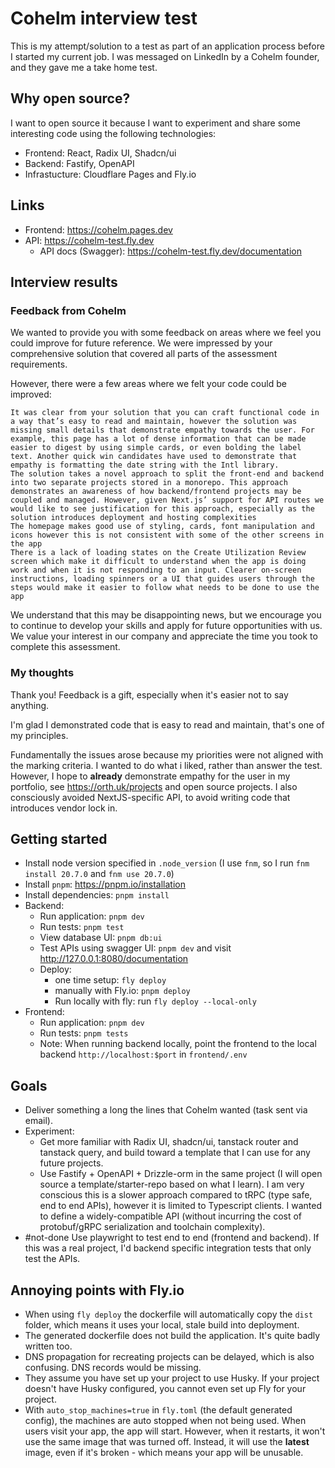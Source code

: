 # Cohelm interview test

This is my attempt/solution to a test as part of an application process before I started my current job. I was messaged on LinkedIn by a Cohelm founder, and they gave me a take home test.

## Why open source?

I want to open source it because I want to experiment and share some interesting code using the following technologies:
- Frontend: React, Radix UI, Shadcn/ui
- Backend: Fastify, OpenAPI
- Infrastucture: Cloudflare Pages and Fly.io

## Links
- Frontend: https://cohelm.pages.dev
- API: https://cohelm-test.fly.dev
  - API docs (Swagger): https://cohelm-test.fly.dev/documentation

## Interview results

### Feedback from Cohelm

We wanted to provide you with some feedback on areas where we feel you could improve for future reference. We were impressed by your comprehensive solution that covered all parts of the assessment requirements.

However, there were a few areas where we felt your code could be improved:

    It was clear from your solution that you can craft functional code in a way that’s easy to read and maintain, however the solution was missing small details that demonstrate empathy towards the user. For example, this page has a lot of dense information that can be made easier to digest by using simple cards, or even bolding the label text. Another quick win candidates have used to demonstrate that empathy is formatting the date string with the Intl library.
    The solution takes a novel approach to split the front-end and backend into two separate projects stored in a monorepo. This approach demonstrates an awareness of how backend/frontend projects may be coupled and managed. However, given Next.js’ support for API routes we would like to see justification for this approach, especially as the solution introduces deployment and hosting complexities
    The homepage makes good use of styling, cards, font manipulation and icons however this is not consistent with some of the other screens in the app
    There is a lack of loading states on the Create Utilization Review screen which make it difficult to understand when the app is doing work and when it is not responding to an input. Clearer on-screen instructions, loading spinners or a UI that guides users through the steps would make it easier to follow what needs to be done to use the app

We understand that this may be disappointing news, but we encourage you to continue to develop your skills and apply for future opportunities with us. We value your interest in our company and appreciate the time you took to complete this assessment.

### My thoughts

Thank you! Feedback is a gift, especially when it's easier not to say anything. 

I'm glad I demonstrated code that is easy to read and maintain, that's one of my principles.

Fundamentally the issues arose because my priorities were not aligned with the marking criteria. I wanted to do what i liked, rather than answer the test. However, I hope to **already** demonstrate empathy for the user in my portfolio, see https://orth.uk/projects and open source projects. I also consciously avoided NextJS-specific API, to avoid writing code that introduces vendor lock in.

## Getting started

- Install node version specified in `.node_version` (I use `fnm`, so I run `fnm install 20.7.0` and `fnm use 20.7.0`)
- Install `pnpm`: https://pnpm.io/installation
- Install dependencies: `pnpm install`
- Backend:
  - Run application: `pnpm dev`
  - Run tests: `pnpm test`
  - View database UI: `pnpm db:ui`
  - Test APIs using swagger UI: `pnpm dev` and visit http://127.0.0.1:8080/documentation
  - Deploy: 
    - one time setup: `fly deploy`
    - manually with Fly.io: `pnpm deploy`
    - Run locally with fly: run `fly deploy --local-only`
- Frontend:
  - Run application: `pnpm dev`
  - Run tests: `pnpm tests`
  - Note: When running backend locally, point the frontend to the local backend `http://localhost:$port` in `frontend/.env`

## Goals

- Deliver something a long the lines that Cohelm wanted (task sent via email).
- Experiment:
  - Get more familiar with Radix UI, shadcn/ui, tanstack router and tanstack query, and build toward a template that I can use for any future projects.
  - Use Fastify + OpenAPI + Drizzle-orm in the same project (I will open source a template/starter-repo based on what I learn). I am very conscious this is a slower approach compared to tRPC (type safe, end to end APIs), however it is limited to Typescript clients. I wanted to define a widely-compatible API (without incurring the cost of protobuf/gRPC serialization and toolchain complexity).
- #not-done Use playwright to test end to end (frontend and backend). If this was a real project, I'd backend specific integration tests that only test the APIs.

## Annoying points with Fly.io
- When using `fly deploy` the dockerfile will automatically copy the `dist` folder, which means it uses your local, stale build into deployment. 
- The generated dockerfile does not build the application. It's quite badly written too.
- DNS propagation for recreating projects can be delayed, which is also confusing. DNS records would be missing.
- They assume you have set up your project to use Husky. If your project doesn't have Husky configured, you cannot even set up Fly for your project.
- With `auto_stop_machines=true` in `fly.toml` (the default generated config), the machines are auto stopped when not being used. When users visit your app, the app will start. However, when it restarts, it won't use the same image that was turned off. Instead, it will use the **latest** image, even if it's broken - which means your app will be unusable.
